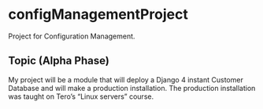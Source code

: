 # configManagementProject
Project for Configuration Management. 
## Topic (Alpha Phase)

My project will be a module that will deploy a Django 4 instant Customer Database and will make a production installation. The production installation was taught on Tero’s “Linux servers” course. 
